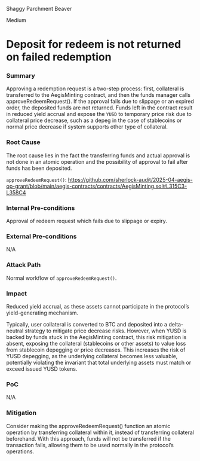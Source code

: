 Shaggy Parchment Beaver

Medium

# Deposit for redeem is not returned on failed redemption

### Summary

Approving a redemption request is a two-step process: first, collateral is transferred to the AegisMinting contract, and then the funds manager calls approveRedeemRequest(). If the approval fails due to slippage or an expired order, the deposited funds are not returned. Funds left in the contract result in reduced yield accrual and expose the `YUSD` to temporary price risk due to collateral price decrease, such as a depeg in the case of stablecoins or normal price decrease if system supports other type of collateral.
### Root Cause

The root cause lies in the fact the transferring funds and actual approval is not done in an atomic operation and the possibility of approval to fail after funds has been deposited.

`approveRedeemRequest()`: https://github.com/sherlock-audit/2025-04-aegis-op-grant/blob/main/aegis-contracts/contracts/AegisMinting.sol#L315C3-L358C4

### Internal Pre-conditions

Approval of redeem request which fails due to slippage or expiry.
### External Pre-conditions

N/A
### Attack Path

Normal workflow of `approveRedeemRequest()`.
### Impact

Reduced yield accrual, as these assets cannot participate in the protocol’s yield-generating mechanism.

Typically, user collateral is converted to BTC and deposited into a delta-neutral strategy to mitigate price decrease risks. However, when YUSD is backed by funds stuck in the AegisMinting contract, this risk mitigation is absent, exposing the collateral (stablecoins or other assets) to value loss from stablecoin depegging or price decreases. This increases the risk of YUSD depegging, as the underlying collateral becomes less valuable, potentially violating the invariant that total underlying assets must match or exceed issued YUSD tokens.
### PoC

N/A
### Mitigation

Consider making the approveRedeemRequest() function an atomic operation by transferring collateral within it, instead of transferring collateral beforehand. With this approach, funds will not be transferred if the transaction fails, allowing them to be used normally in the protocol’s operations.